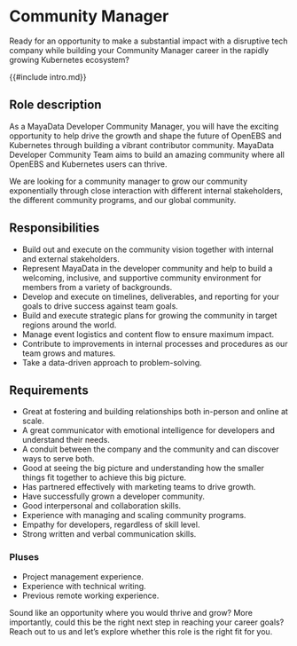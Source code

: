 # Community Manager

Ready for an opportunity to make a substantial impact with a disruptive tech company while building your Community Manager career in the rapidly growing Kubernetes ecosystem?

{{#include intro.md}}

## Role description

As a MayaData Developer Community Manager, you will have the exciting opportunity to help drive the growth and shape the future of OpenEBS and Kubernetes through building 
a vibrant contributor community. MayaData Developer Community Team aims to build an amazing community where all OpenEBS and Kubernetes users can thrive.

We are looking for a community manager to grow our community exponentially through close interaction with different internal stakeholders, the different community programs, 
and our global community.

## Responsibilities

- Build out and execute on the community vision together with internal and external stakeholders.
- Represent MayaData in the developer community and help to build a welcoming, inclusive, and supportive community environment for members from a variety of backgrounds.
- Develop and execute on timelines, deliverables, and reporting for your goals to drive success against team goals.
- Build and execute strategic plans for growing the community in target regions around the world.
- Manage event logistics and content flow to ensure maximum impact.
- Contribute to improvements in internal processes and procedures as our team grows and matures.
- Take a data-driven approach to problem-solving.

## Requirements

- Great at fostering and building relationships both in-person and online at scale.
- A great communicator with emotional intelligence for developers and understand their needs.
- A conduit between the company and the community and can discover ways to serve both.
- Good at seeing the big picture and understanding how the smaller things fit together to achieve this big picture.
- Has partnered effectively with marketing teams to drive growth.
- Have successfully grown a developer community.
- Good interpersonal and collaboration skills.
- Experience with managing and scaling community programs.
- Empathy for developers, regardless of skill level.
- Strong written and verbal communication skills.

### Pluses
- Project management experience.
- Experience with technical writing.
- Previous remote working experience.

Sound like an opportunity where you would thrive and grow? More importantly, could this be the right next step in reaching your career goals? Reach out to us and let’s explore 
whether this role is the right fit for you.
